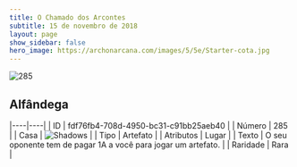```yaml
---
title: O Chamado dos Arcontes
subtitle: 15 de novembro de 2018
layout: page
show_sidebar: false
hero_image: https://archonarcana.com/images/5/5e/Starter-cota.jpg
---
```


![285](https://cdn.keyforgegame.com/media/card_front/pt/341_285_C7MWV8WQ4QPG_pt.png)

## Alfândega

|----|----|
| ID | fdf76fb4-708d-4950-bc31-c91bb25aeb40 |
| Número | 285 |
| Casa | ![Shadows](https://archonarcana.com/images/thumb/e/ee/Shadows.png/22px-Shadows.png "Sombras") |
| Tipo | Artefato |
| Atributos | Lugar |
| Texto | O seu oponente tem de pagar 1A  a você para jogar um artefato. |
| Raridade | Rara |
